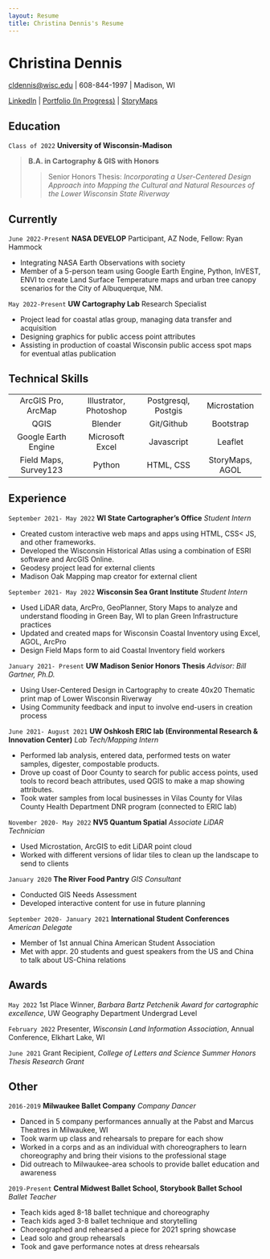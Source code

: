 ```yaml
---
layout: Resume
title: Christina Dennis's Resume
---
```

# Christina Dennis
<a href="cldennis@wisc.edu">cldennis@wisc.edu</a> | 608-844-1997 | Madison, WI

<div id="webaddress">
<a href="https://www.linkedin.com/in/christina-dennis-076588200/">LinkedIn</a>
   | <a href="https://cldennis.github.io">Portfolio (In Progress)</a>
  | <a href="https://storymaps.com/profile/xtinadennis">StoryMaps</a>
  
</div>

## Education

`Class of 2022`
__University of Wisconsin-Madison__
> **B.A. in Cartography & GIS with Honors**
>> Senior Honors Thesis: *Incorporating a User-Centered Design Approach into Mapping the Cultural and Natural Resources of the Lower Wisconsin State Riverway* 

## Currently

`June 2022-Present` **NASA DEVELOP** Participant, AZ Node, Fellow: Ryan Hammock
- Integrating NASA Earth Observations with society
- Member of a 5-person team using Google Earth Engine, Python, InVEST, ENVI to create Land Surface Temperature maps and urban tree canopy scenarios for the City of Albuquerque, NM.

`May 2022-Present` **UW Cartography Lab** Research Specialist
- Project lead for coastal atlas group, managing data transfer and acquisition
- Designing graphics for public access point attributes
- Assisting in production of coastal Wisconsin public access spot maps for eventual atlas publication

## Technical Skills

| ||||
|:--------:|:--------:|:--------:|:--------:|
|ArcGIS Pro, ArcMap| Illustrator, Photoshop |Postgresql, Postgis|Microstation|
|QGIS       | Blender|Git/Github|Bootstrap|
|Google Earth Engine|Microsoft Excel|Javascript| Leaflet|
|Field Maps, Survey123| Python|HTML, CSS| StoryMaps, AGOL|

## Experience 

`September 2021- May 2022` **WI State Cartographer’s Office** *Student Intern*   
- Created custom interactive web maps and apps using HTML, CSS< JS, and other frameworks.  
- Developed the Wisconsin Historical Atlas using a combination of ESRI software and ArcGIS Online.  
- Geodesy project lead for external clients 
- Madison Oak Mapping map creator for external client 

`September 2021- May 2022` **Wisconsin Sea Grant Institute** *Student Intern*  
- Used LiDAR data, ArcPro, GeoPlanner, Story Maps to analyze and understand flooding in Green Bay, WI to plan Green Infrastructure practices  
- Updated and created maps for Wisconsin Coastal Inventory using Excel, AGOL, ArcPro 
- Design Field Maps form to aid Coastal Inventory field workers

`January 2021- Present` **UW Madison Senior Honors Thesis** *Advisor: Bill Gartner, Ph.D.*
- Using User-Centered Design in Cartography to create 40x20 Thematic print map of Lower Wisconsin Riverway 
- Using Community feedback and input to involve end-users in creation process 

`June 2021- August 2021` **UW Oshkosh ERIC lab (Environmental Research & Innovation Center)** *Lab Tech/Mapping Intern*					
- Performed lab analysis, entered data, performed tests on water samples, digester, compostable products.  
- Drove up coast of Door County to search for public access points, used tools to record beach attributes, used QGIS to make a map showing attributes.  
- Took water samples from local businesses in Vilas County for Vilas County Health Department DNR program (connected to ERIC lab)   

`November 2020- May 2022`  **NV5 Quantum Spatial** *Associate LiDAR Technician* 
- Used Microstation, ArcGIS to edit LiDAR point cloud
- Worked with different versions of lidar tiles to clean up the landscape to send to clients

`January 2020` **The River Food Pantry** *GIS Consultant*  
- Conducted GIS Needs Assessment 
- Developed interactive content for use in future planning 

`September 2020- January 2021` **International Student Conferences** *American Delegate*
- Member of 1st annual China American Student Association 
- Met with appr. 20 students and guest speakers from the US and China to talk about US-China relations 

## Awards
`May 2022` 
1st Place Winner, *Barbara Bartz Petchenik Award for cartographic excellence*, UW Geography Department Undergrad Level

`February 2022`
Presenter, *Wisconsin Land Information Association*, Annual Conference, Elkhart Lake, WI

`June 2021`
Grant Recipient, *College of Letters and Science Summer Honors Thesis Research Grant*

 
## Other

`2016-2019` **Milwaukee Ballet Company** *Company Dancer*
- Danced in 5 company performances annually at the Pabst and Marcus Theatres in Milwaukee, WI
- Took warm up class and rehearsals to prepare for each show
- Worked in a corps and as an individual with choreographers to learn choreography and bring their visions to the professional stage
- Did outreach to Milwaukee-area schools to provide ballet education and awareness

`2019-Present` **Central Midwest Ballet School, Storybook Ballet School** *Ballet Teacher*
- Teach kids aged 8-18 ballet technique and choreography
- Teach kids aged 3-8 ballet technique and storytelling
- Choreographed and rehearsed a piece for 2021 spring showcase
- Lead solo and group rehearsals
- Took and gave performance notes at dress rehearsals


<!-- ### Footer

Last updated: July 2022 -->


